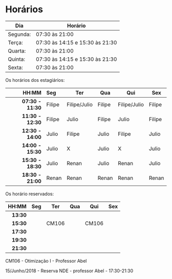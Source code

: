 # Horários

Dia      | Horário
-------- | -------
Segunda: | 07:30 às 21:00
Terça:   | 07:30 às 14:15 e 15:30 às 21:30
Quarta:  | 07:30 às 21:00
Quinta:  | 07:30 às 14:15 e 15:30 às 21:30
Sexta:   | 07:30 às 21:00

Os horários dos estagiários:


HH:MM | Seg | Ter | Qua | Qui | Sex
--: | :--- | --- | --- | --- | ---
**07:30 - 11:30** |  Filipe  |  Filipe/Julio  |  Filipe  | Filipe/Julio | Filipe  
**11:30 - 12:30** | Filipe | Julio | Filipe | Julio | Filipe
**12:30 - 14:00** | Julio | Filipe | Julio | Filipe | Julio
**14:00 - 15:30** | Julio |    X     | Julio |    X     | Julio   
**15:30 - 18:30** | Julio | Renan | Julio | Renan | Julio    
**18:30 - 21:00** | Renan | Renan | Renan | Renan | Renan

Os horário reservados:

 HH:MM     |  Seg  |  Ter  |  Qua  |  Qui  | Sex
  --:      | :---  |  ---  |  ---  |  ---  | ---
 **13:30** |       |       |       |       |
 **15:30** |       | CM106 |       | CM106 |  
 **17:30** |       |       |       |       |
 **19:30** |       |       |       |       |
 **21:30** |       |       |       |       |

CM106 - Otimização I - Professor Abel

15/Junho/2018 - Reserva NDE - professor Abel - 17:30-21:30
